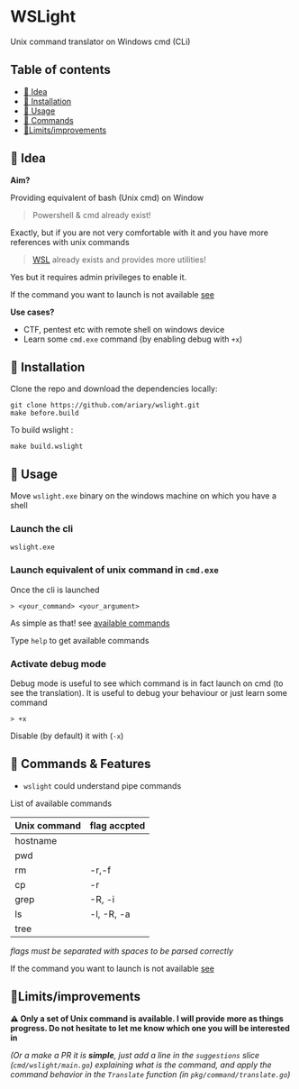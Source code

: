 

# WSLight

Unix command translator on Windows cmd (CLi)

##  Table of contents

 - [🔦 Idea](#-idea)
 - [💺 Installation](#-installation)
 - [🚀 Usage](#-usage)
 - [📝 Commands](#-commands--features)
 - [💭Limits/improvements](#limitsimprovements)
	
## 🔦 Idea
**Aim?**

Providing equivalent of bash (Unix cmd) on Window

> Powershell & cmd already exist!

Exactly, but if you are not very comfortable with it and you have more references with unix commands

> [WSL](https://itsfoss.com/install-bash-on-windows/) already exists  and provides more utilities!

Yes but it requires  admin privileges to enable it. 

If the command you want to launch is not available [see](#limitsimprovements)

**Use cases?**

 - CTF, pentest etc with remote shell on windows device
 - Learn some `cmd.exe` command (by enabling debug with `+x`)


 ## 💺 Installation
 
Clone the repo and download the dependencies locally:
```
git clone https://github.com/ariary/wslight.git
make before.build
```

To build wslight :
```
make build.wslight
```

 ## 🚀 Usage 
 
Move `wslight.exe` binary on the windows machine on which you have a shell

### Launch the cli
```
wslight.exe
```


### Launch equivalent of unix command in `cmd.exe`
Once the cli is launched
```
> <your_command> <your_argument>
```
As simple as that! 
see [available commands](#-commands--features)

Type `help` to get available commands

### Activate debug mode

Debug mode is useful to see which command is in fact launch on cmd (to see the translation). It is useful to debug your behaviour or just learn some command
```
> +x
```

Disable (by default) it with (`-x`)

## 📝 Commands & Features

 - `wslight` could understand pipe commands

List of available commands


| Unix command  | flag accpted|
|:--|:--|
| hostname ||
| pwd||
| rm |-r,-f|
| cp|-r |
|grep| -R, -i|
|ls|-l, -R, -a|
|tree||

*flags must be separated with spaces to be parsed correctly*

If the command you want to launch is not available [see](#limitsimprovements)

## 💭Limits/improvements

**⚠️ Only a set of Unix command is available. I will provide more as things progress. Do not hesitate to let me know which one you will be interested in**

*(Or a make a PR it is **simple**, just add a line in the `suggestions` slice (`cmd/wslight/main.go`) explaining what is the command, and  apply the command behavior in the `Translate` function (in `pkg/command/translate.go`)*
